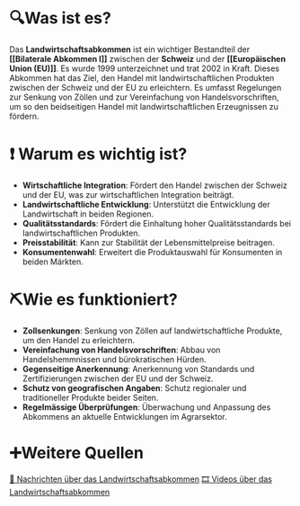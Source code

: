 # 🔍Was ist es?
Das **Landwirtschaftsabkommen** ist ein wichtiger Bestandteil der **[[Bilaterale Abkommen I]]** zwischen der **Schweiz** und der **[[Europäischen Union (EU)]]**. Es wurde 1999 unterzeichnet und trat 2002 in Kraft. Dieses Abkommen hat das Ziel, den Handel mit landwirtschaftlichen Produkten zwischen der Schweiz und der EU zu erleichtern. Es umfasst Regelungen zur Senkung von Zöllen und zur Vereinfachung von Handelsvorschriften, um so den beidseitigen Handel mit landwirtschaftlichen Erzeugnissen zu fördern.

# ❗ Warum es wichtig ist?
- **Wirtschaftliche Integration**: Fördert den Handel zwischen der Schweiz und der EU, was zur wirtschaftlichen Integration beiträgt.
- **Landwirtschaftliche Entwicklung**: Unterstützt die Entwicklung der Landwirtschaft in beiden Regionen.
- **Qualitätsstandards**: Fördert die Einhaltung hoher Qualitätsstandards bei landwirtschaftlichen Produkten.
- **Preisstabilität**: Kann zur Stabilität der Lebensmittelpreise beitragen.
- **Konsumentenwahl**: Erweitert die Produktauswahl für Konsumenten in beiden Märkten.

# ⛏Wie es funktioniert?
- **Zollsenkungen**: Senkung von Zöllen auf landwirtschaftliche Produkte, um den Handel zu erleichtern.
- **Vereinfachung von Handelsvorschriften**: Abbau von Handelshemmnissen und bürokratischen Hürden.
- **Gegenseitige Anerkennung**: Anerkennung von Standards und Zertifizierungen zwischen der EU und der Schweiz.
- **Schutz von geografischen Angaben**: Schutz regionaler und traditioneller Produkte beider Seiten.
- **Regelmässige Überprüfungen**: Überwachung und Anpassung des Abkommens an aktuelle Entwicklungen im Agrarsektor.

# ➕Weitere Quellen
[📄 Nachrichten über das Landwirtschaftsabkommen](https://www.google.com/search?q=Landwirtschaftsabkommen+Bilaterale+I&tbm=nws)
[🎞 Videos über das Landwirtschaftsabkommen](https://www.google.com/search?q=Landwirtschaftsabkommen+Bilaterale+I&tbm=vid)